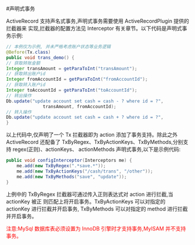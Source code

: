 #声明式事务

ActiveRecord 支持声名式事务,声明式事务需要使用 ActiveRecordPlugin 提供的拦截器来
实现,拦截器的配置方法见 Interceptor 有关章节。以下代码是声明式事务示例:

```java
// 本例仅为示例, 并未严格考虑账户状态等业务逻辑 
@Before(Tx.class)
public void trans_demo() {
// 获取转账金额
Integer transAmount = getParaToInt("transAmount");
// 获取转出账户id
Integer fromAccountId = getParaToInt("fromAccountId");
// 获取转入账户id
Integer toAccountId = getParaToInt("toAccountId");
// 转出操作
Db.update("update account set cash = cash - ? where id = ?",
              transAmount, fromAccountId);
// 转入操作
Db.update("update account set cash = cash + ? where id = ?",
}

```

以上代码中,仅声明了一个 Tx 拦截器即为 action 添加了事务支持。除此之外 ActiveRecord 还配备了 TxByRegex、TxByActionKeys、TxByMethods,分别支持 regex(正则)、actionKeys、 actionMethods 声明式事务,以下是示例代码:

```java
public void configInterceptor(Interceptors me) {
    me.add(new TxByRegex(".*save.*"));
    me.add(new TxByActionKeys("/cash/trans", "/other"));
    me.add(new TxByMethods("save", "update"));
}
```

上例中的 TxByRegex 拦截器可通过传入正则表达式对 action 进行拦截,当 actionKey 被正 则匹配上将开启事务。TxByActionKeys 可以对指定的 actionKey 进行拦截并开启事务, TxByMethods 可以对指定的 method 进行拦截并开启事务。

<span style='color:red'>注意:MySql 数据库表必须设置为 InnoDB 引擎时才支持事务,MyISAM 并不支持事务。</span>
